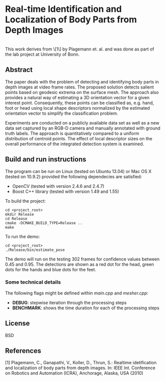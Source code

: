 Real-time Identification and Localization of Body Parts from Depth Images
=========
<br>
This work derives from \[1\] by Plagemann et. al. and was done as part of the lab project at University of Bonn.

Abstract
----
The paper deals with the problem of detecting and identifying body parts in depth images at video frame rates. The proposed solution detects salient points based on geodesic extrema on the surface mesh. The approach also provides a natural way of estimating a 3D orientation vector for a given interest point. Consequently, these points can be classified as, e.g. hand, foot or head using local shape descriptors normalized by the estimated orientation vector to simplify the classification problem.

Experiments are conducted on a publicly available data set as well as a new data set captured by an RGB-D camera and manually annotated with ground truth labels. The approach is quantitatively compared to a uniform distribution of centroid points. The effect of local descriptor sizes on the overall performance of the integrated detection system is examined.

Build and run instructions
----
The program can be run on Linux (tested on Ubuntu 13.04) or Mac OS X (tested on 10.9.2) provided the following dependecies are satisfied:
  - OpenCV (tested with version 2.4.6 and 2.4.7)
  - Boost C++ library (tested with version 1.49 and 1.55)

To build the project:
```
cd <project_root>
mkdir Release
cd Release
cmake -DCMAKE_BUILD_TYPE=Release ..
make
```

To run the demo:
```
cd <project_root>
./Release/bin/estimate_pose
```

The demo will run on the testing 302 frames for confidence values between 0.45 and 0.95. The detections are shown as a red dot for the head, green dots for the hands and blue dots for the feet.

### Some technical details

The following flags might be defined within *main.cpp* and *mesher.cpp:*
- **DEBUG**: stepwise iteration through the processing steps
- **BENCHMARK**: shows the time duration for each of the processing steps


License
----

BSD

References
----
\[1\] Plagemann, C., Ganapathi, V., Koller, D., Thrun, S.: Realtime idetification and localization of body parts from depth images. In: IEEE Int. Conference on Robotics and Automation (ICRA), Anchorage, Alaska, USA (2010)
